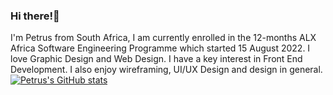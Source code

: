 ### Hi there!👋

I'm Petrus from South Africa, I am currently enrolled in the 12-months ALX Africa Software Engineering Programme which started 15 August 2022. I love Graphic Design and Web Design. I have a key interest in Front End Development. I also enjoy wireframing, UI/UX Design and design in general. 
[![Petrus's GitHub stats](https://github-readme-stats.vercel.app/api?username=PetrusHimself)](https://github.com/PetrusHimself/github-readme-stats)

